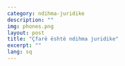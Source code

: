 ```yaml
---
category: ndihma-juridike
description: ""
img: phones.png
layout: post
title: "Çfarë është ndihma juridike"
excerpt: ""
lang: sq
---
```


